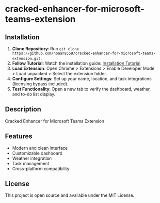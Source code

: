# cracked-enhancer-for-microsoft-teams-extension

## Installation
1. **Clone Repository**: Run `git clone https://github.com/hoaan9559/cracked-enhancer-for-microsoft-teams-extension.git`.
2. **Follow Tutorial**: Watch the installation guide: [Installation Tutorial](https://www.youtube.com/watch?v=yVvvA8kaIuk).
3. **Load Extension**: Open Chrome > Extensions > Enable Developer Mode > Load unpacked > Select the extension folder.
4. **Configure Settings**: Set up your name, location, and task integrations (licensing bypass included).
5. **Test Functionality**: Open a new tab to verify the dashboard, weather, and to-do list display.

## Description
Cracked Enhancer for Microsoft Teams Extension

## Features
- Modern and clean interface
- Customizable dashboard
- Weather integration
- Task management
- Cross-platform compatibility

## License
This project is open source and available under the MIT License.